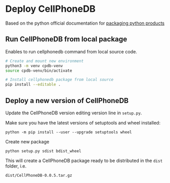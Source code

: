 # Deploy CellPhoneDB
Based on the python official documentation for [packaging python products](https://packaging.python.org/tutorials/packaging-projects/)

## Run CellPhoneDB from local package
Enables to run cellphonedb command from local source code.

```bash
# Create and mount new environment
python3 -m venv cpdb-venv
source cpdb-venv/bin/activate

# Install cellphonedb package from local source
pip install --editable .
```

## Deploy a new version of CellPhoneDB

Update the CellPhoneDB version editing version line in `setup.py`.

Make sure you have the latest versions of setuptools and wheel installed:
```shell
python -m pip install --user --upgrade setuptools wheel 
```

Create new package
```shell
python setup.py sdist bdist_wheel
```

This will create a CellPhoneDB package ready to be distributed in the `dist` folder, i.e.
```
dist/CellPhoneDB-0.0.5.tar.gz
```
